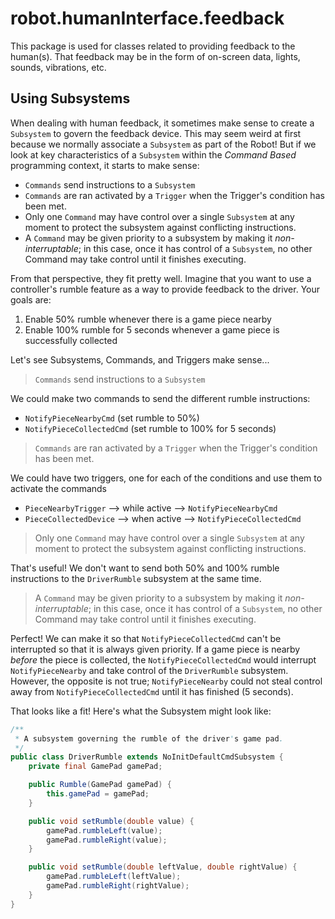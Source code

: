 # robot.humanInterface.feedback

This package is used for classes related to providing feedback to the human(s). That feedback may be in the form of
on-screen data, lights, sounds, vibrations, etc.

## Using Subsystems

When dealing with human feedback, it sometimes make sense to create a `Subsystem` to govern the feedback device. 
This may seem weird at first because we normally associate a `Subsystem` as part of the Robot! But if we look at
key characteristics of a `Subsystem` within the _Command Based_ programming context, it starts to make sense:

  - `Commands` send instructions to a `Subsystem`
  - `Commands` are ran activated by a `Trigger` when the Trigger's condition has been met.
  - Only one `Command` may have control over a single `Subsystem` at any moment to protect the subsystem against
    conflicting instructions.
  - A `Command` may be given priority to a subsystem by making it _non-interruptable_; in this case, once it has
    control of a `Subsystem`, no other Command may take control until it finishes executing.

From that perspective, they fit pretty well. Imagine that you want to use a controller's rumble feature as a way to 
provide feedback to the driver. Your goals are:

  1. Enable 50% rumble whenever there is a game piece nearby
  2. Enable 100% rumble for 5 seconds whenever a game piece is successfully collected
   
Let's see Subsystems, Commands, and Triggers make sense...

> `Commands` send instructions to a `Subsystem`

We could make two commands to send the different rumble instructions:
  - `NotifyPieceNearbyCmd` (set rumble to 50%)
  - `NotifyPieceCollectedCmd` (set rumble to 100% for 5 seconds)
  
> `Commands` are ran activated by a `Trigger` when the Trigger's condition has been met.

We could have two triggers, one for each of the conditions and use them to activate the commands
  - `PieceNearbyTrigger` --> while active --> `NotifyPieceNearbyCmd`
  - `PieceCollectedDevice` --> when active --> `NotifyPieceCollectedCmd`
  
> Only one `Command` may have control over a single `Subsystem` at any moment to protect the subsystem against
  conflicting instructions.
  
That's useful! We don't want to send both 50% and 100% rumble instructions to the `DriverRumble` subsystem at the 
same time.

> A `Command` may be given priority to a subsystem by making it _non-interruptable_; in this case, once it has
  control of a `Subsystem`, no other Command may take control until it finishes executing.
  
Perfect! We can make it so that `NotifyPieceCollectedCmd` can't be interrupted so that it is always given 
priority. If a game piece is nearby _before_ the piece is collected, the `NotifyPieceCollectedCmd` would 
interrupt `NotifyPieceNearby` and take control of the `DriverRumble` subsystem.  However, the opposite is not true;
`NotifyPieceNearby` could not steal control away from `NotifyPieceCollectedCmd` until it has finished (5 seconds).

That looks like a fit!  Here's what the Subsystem might look like:

```java
/**
 * A subsystem governing the rumble of the driver's game pad.
 */
public class DriverRumble extends NoInitDefaultCmdSubsystem {
    private final GamePad gamePad;

    public Rumble(GamePad gamePad) {
        this.gamePad = gamePad;
    }

    public void setRumble(double value) {
        gamePad.rumbleLeft(value);
        gamePad.rumbleRight(value);
    }

    public void setRumble(double leftValue, double rightValue) {
        gamePad.rumbleLeft(leftValue);
        gamePad.rumbleRight(rightValue);
    }
}
```
